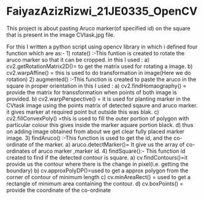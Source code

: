 # FaiyazAzizRizwi_21JE0335_OpenCV

This project is about pasting Aruco marker(of specified id) on the square that is present in the image CVtask.jpg file.


For this I written a python script using opencv library in which i defined four function which are as:-
    1) rotate()   :-This funtion is created to rotate the aruco marker so that it can be cropped.
                     in this I used :
                        a)  cv2.getRotationMatrix2D()= to get the matrix used for rotating a image.
                        b)  cv2.warpAffine() = this is used to do transformation in image(Here we do rotation)
    2) augmented() :-This function is created to paste the aruco in the square in proper orientation
                      in this I used :
                         a) cv2.findHomaography() = provide the matrix for transsformation when points of both image is provided.
                         b) cv2.warpPerspective() = it is used for planting marker in the CVtask image using the points matrix of detected sqaure and aruco marker.
                                                    it gives marker at required point but outside this was blak.
                         c) cv2.fillConvexPoly()  =this is used to fill the outer portion of polygon with particular colour
                                                   this gives inside the marker aquare portion black.
                         d) thus on adding image obtained from about we get clear fully placed marker image.
    3) findAruco() :-This function is used to get the id, and the co-ordinate of the marker.
                          a) aruco.detectMarker()= It give us the array of co-ordinates of aruco marker ,marker id. 
    4) findSquare():- This function id created to find if the detected contour is square.
                         a) cv.findContours()=it provide us the contour where there is the change in pixel(i.e. getting the boundary)
                         b) cv.approxPolyDP()=used to get a approx polygon from the corner of contour of minimum length
                         c) cv.minAreaRect() = used to get a rectangle of minimum area containing the contour.
                         d) cv.boxPoints() = provide the coordinate of the co-ordinate
                         
